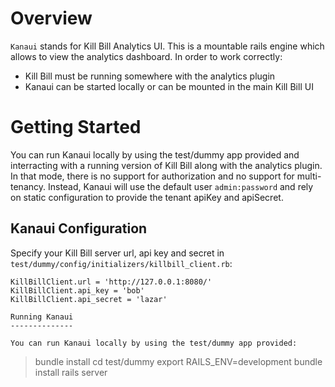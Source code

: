 
Overview
========

`Kanaui` stands for Kill Bill Analytics UI. This is a mountable rails engine which allows to view the analytics dashboard. In order to work correctly:
* Kill Bill must be running somewhere with the analytics plugin
* Kanaui can be started locally or can be mounted in the main Kill Bill UI


Getting Started
===============

You can run Kanaui locally by using the test/dummy app provided and interracting with a running version of Kill Bill along with the analytics plugin. In that mode,
there is no support for authorization and no support for multi-tenancy. Instead, Kanaui will use the default user `admin:password` and rely on static configuration
to provide the tenant apiKey and apiSecret.



Kanaui Configuration
-------------

Specify your Kill Bill server url, api key and secret in ```test/dummy/config/initializers/killbill_client.rb```:

```
KillBillClient.url = 'http://127.0.0.1:8080/'
KillBillClient.api_key = 'bob'
KillBillClient.api_secret = 'lazar'

Running Kanaui
--------------

You can run Kanaui locally by using the test/dummy app provided:
```
> bundle install
> cd test/dummy
> export RAILS_ENV=development
> bundle install
> rails server
```
